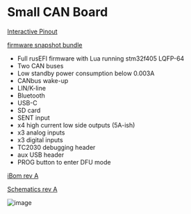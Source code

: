# Small CAN Board

[Interactive Pinout](https://rusefi.com/docs/pinouts/hellen/small-can-board/)

[firmware snapshot bundle](https://rusefi.com/build_server/rusefi_bundle_small-can-board.zip)

* Full rusEFI firmware with Lua running stm32f405 LQFP-64
* Two CAN buses
* Low standby power consumption below 0.003A
* CANbus wake-up
* LIN/K-line
* Bluetooth
* USB-C
* SD card
* SENT input
* x4 high current low side outputs (5A-ish)
* x3 analog inputs
* x3 digital inputs
* TC2030 debugging header
* aux USB header
* PROG button to enter DFU mode

[iBom rev A](https://rusefi.com/docs/ibom/small-can-board-a-ibom.html)

[Schematics rev A](Hardware/Hellen/small-can-board-a-schematic.pdf)

![image](https://github.com/rusefi/rusefi/assets/48498823/bc9f33da-46a9-48fe-ba04-6eb8e0269bbf)
